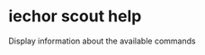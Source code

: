 # iechor scout help

<!---MARKER_GEN_START-->
Display information about the available commands


<!---MARKER_GEN_END-->

